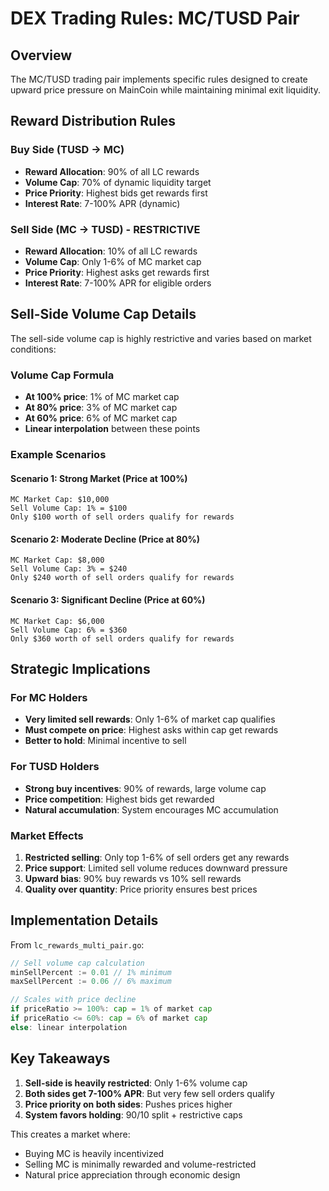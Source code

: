# DEX Trading Rules: MC/TUSD Pair

## Overview
The MC/TUSD trading pair implements specific rules designed to create upward price pressure on MainCoin while maintaining minimal exit liquidity.

## Reward Distribution Rules

### Buy Side (TUSD → MC)
- **Reward Allocation**: 90% of all LC rewards
- **Volume Cap**: 70% of dynamic liquidity target
- **Price Priority**: Highest bids get rewards first
- **Interest Rate**: 7-100% APR (dynamic)

### Sell Side (MC → TUSD) - RESTRICTIVE
- **Reward Allocation**: 10% of all LC rewards
- **Volume Cap**: Only 1-6% of MC market cap
- **Price Priority**: Highest asks get rewards first
- **Interest Rate**: 7-100% APR for eligible orders

## Sell-Side Volume Cap Details

The sell-side volume cap is highly restrictive and varies based on market conditions:

### Volume Cap Formula
- **At 100% price**: 1% of MC market cap
- **At 80% price**: 3% of MC market cap
- **At 60% price**: 6% of MC market cap
- **Linear interpolation** between these points

### Example Scenarios

#### Scenario 1: Strong Market (Price at 100%)
```
MC Market Cap: $10,000
Sell Volume Cap: 1% = $100
Only $100 worth of sell orders qualify for rewards
```

#### Scenario 2: Moderate Decline (Price at 80%)
```
MC Market Cap: $8,000
Sell Volume Cap: 3% = $240
Only $240 worth of sell orders qualify for rewards
```

#### Scenario 3: Significant Decline (Price at 60%)
```
MC Market Cap: $6,000
Sell Volume Cap: 6% = $360
Only $360 worth of sell orders qualify for rewards
```

## Strategic Implications

### For MC Holders
- **Very limited sell rewards**: Only 1-6% of market cap qualifies
- **Must compete on price**: Highest asks within cap get rewards
- **Better to hold**: Minimal incentive to sell

### For TUSD Holders
- **Strong buy incentives**: 90% of rewards, large volume cap
- **Price competition**: Highest bids get rewarded
- **Natural accumulation**: System encourages MC accumulation

### Market Effects
1. **Restricted selling**: Only top 1-6% of sell orders get any rewards
2. **Price support**: Limited sell volume reduces downward pressure
3. **Upward bias**: 90% buy rewards vs 10% sell rewards
4. **Quality over quantity**: Price priority ensures best prices

## Implementation Details

From `lc_rewards_multi_pair.go`:
```go
// Sell volume cap calculation
minSellPercent := 0.01 // 1% minimum
maxSellPercent := 0.06 // 6% maximum

// Scales with price decline
if priceRatio >= 100%: cap = 1% of market cap
if priceRatio <= 60%: cap = 6% of market cap
else: linear interpolation
```

## Key Takeaways

1. **Sell-side is heavily restricted**: Only 1-6% volume cap
2. **Both sides get 7-100% APR**: But very few sell orders qualify
3. **Price priority on both sides**: Pushes prices higher
4. **System favors holding**: 90/10 split + restrictive caps

This creates a market where:
- Buying MC is heavily incentivized
- Selling MC is minimally rewarded and volume-restricted
- Natural price appreciation through economic design